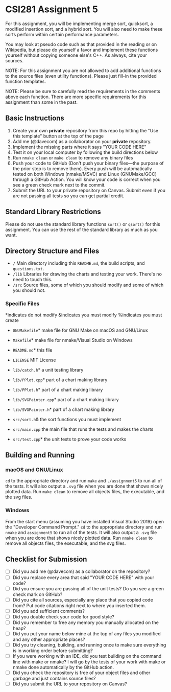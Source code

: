 # CSI281 Assignment 5

For this assignment, you will be implementing merge sort, quicksort, a modified insertion sort, and a hybrid sort. You will also need to make these sorts perform within certain performance parameters.

You may look at pseudo code such as that provided in the reading or on Wikipedia, but please do yourself a favor and implement these functions yourself without copying someone else's C++. As always, cite your sources.

NOTE: For this assignment you are not allowed to add additional functions to the source files (even utility functions). Please just fill-in the provided function templates.

NOTE: Please be sure to carefully read the requirements in the comments above each function. There are more specific requirements for this assignment than some in the past. 

## Basic Instructions

1. Create your own **private** repository from this repo by hitting the "Use this template" button at the top of the page
2. Add me (@davecom) as a collaborator on your **private** repository.
3. Implement the missing parts where it says "YOUR CODE HERE"
4. Test it on your local computer by following the build directions below
5. Run `nmake clean` or `make clean` to remove any binary files
6. Push your code to GitHub (Don't push your binary files—the purpose of the prior step is to remove them). Every push will be automatically tested on both Windows (nmake/MSVC) and Linux (GNUMake/GCC) through a GitHub Action. You will know your code is correct when you see a green check mark next to the commit.
7. Submit the URL to your private repository on Canvas. Submit even if you are not passing all tests so you can get partial credit.

## Standard Library Restrictions

Please do not use the standard library functions `sort()` or `qsort()` for this assignment. You can use the rest of the standard library as much as you want.

## Directory Structure and Files

- `/` Main directory including this `README.md`, the build scripts, and `questions.txt`.
- `/lib` Libraries for drawing the charts and testing your work. There's no need to touch this.
- `/src` Source files, some of which you should modify and some of which you should not.

### Specific Files

*indicates do not modify
&indicates you must modify
%indicates you must create

- `GNUMakefile`* make file for GNU Make on macOS and GNU/Linux
- `Makefile`* make file for nmake/Visual Studio on Windows
- `README.md`* this file
- `LICENSE` MIT License

- `lib/catch.h`* a unit testing library
- `lib/PPlot.cpp`* part of a chart making library
- `lib/PPlot.h`* part of a chart making library
- `lib/SVGPainter.cpp`* part of a chart making library
- `lib/SVGPainter.h`* part of a chart making library

- `src/sort.h`& the sort functions you must implement
- `src/main.cpp` the main file that runs the tests and makes the charts
- `src/test.cpp`* the unit tests to prove your code works

## Building and Running

### macOS and GNU/Linux

`cd` to the appropriate directory and run `make` and `./assignment5` to run all of the tests. It will also output a  `.svg` file when you are done that shows nicely plotted data. Run `make clean` to remove all objects files, the executable, and the svg files.

### Windows

From the start menu (assuming you have installed Visual Studio 2019) open the "Developer Command Prompt." `cd` to the appropriate directory and run `nmake` and `assignment5` to run all of the tests. It will also output a  `.svg` file when you are done that shows nicely plotted data. Run `nmake clean` to remove all objects files, the executable, and the svg files.

## Checklist for Submission

- [ ] Did you add me (@davecom) as a collaborator on the repository?
- [ ] Did you replace every area that said "YOUR CODE HERE" with your code?
- [ ] Did you ensure you are passing all of the unit tests? Do you see a green check mark on GitHub?
- [ ] Did you cite all sources, especially any place that you copied code from? Put code citations right next to where you inserted them.
- [ ] Did you add sufficient comments?
- [ ] Did you double check your code for good style?
- [ ] Did you remember to free any memory you manually allocated on the heap?
- [ ] Did you put your name below mine at the top of any files you modified and any other appropriate places?
- [ ] Did you try cleaning, building, and running once to make sure everything is in working order before submitting?
- [ ] If you were working with an IDE, did you test building on the command line with make or nmake? I will go by the tests of your work with make or nmake done automatically by the GitHub action.
- [ ] Did you check the repository is free of your object files and other garbage and just contains source files?
- [ ] Did you submit the URL to your repository on Canvas?
